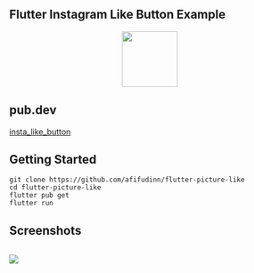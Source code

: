 ## Flutter Instagram Like Button Example

<p align="center">
  <img src="https://avatars.githubusercontent.com/u/94339143?v=4" width=100/>
</p>

## pub.dev

[insta_like_button](https://pub.dev/packages/insta_like_button)

## Getting Started

```
git clone https://github.com/afifudinn/flutter-picture-like
cd flutter-picture-like
flutter pub get
flutter run
```

## Screenshots

<p style="float: left;">
  <img src="https://github.com/afifudinn/flutter-picture-like/blob/main/screenshots/1.png"/>
</p>

